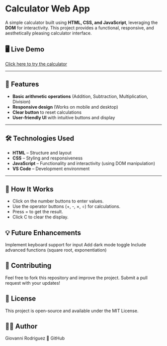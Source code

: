 # Calculator Web App

A simple calculator built using **HTML, CSS, and JavaScript**, leveraging the **DOM** for interactivity. This project provides a functional, responsive, and aesthetically pleasing calculator interface.

## 🖥️ Live Demo
[Click here to try the calculator](https://giovannirodriguezdev.github.io/calculator)

---

## 🚀 Features
- **Basic arithmetic operations** (Addition, Subtraction, Multiplication, Division)
- **Responsive design** (Works on mobile and desktop)
- **Clear button** to reset calculations
- **User-friendly UI** with intuitive buttons and display

---

## 🛠️ Technologies Used
- **HTML** – Structure and layout  
- **CSS** – Styling and responsiveness  
- **JavaScript** – Functionality and interactivity (using DOM manipulation)  
- **VS Code** – Development environment  

---

## 🔧 How It Works
- Click on the number buttons to enter values.
- Use the operator buttons (+, -, ×, ÷) for calculations.
- Press = to get the result.
- Click C to clear the display.
  
## 💡 Future Enhancements
Implement keyboard support for input
Add dark mode toggle
Include advanced functions (square root, exponentiation)

## 🤝 Contributing
Feel free to fork this repository and improve the project. Submit a pull request with your updates!

## 📜 License
This project is open-source and available under the MIT License.

## 👨‍💻 Author
Giovanni Rodriguez
🔗 GitHub
